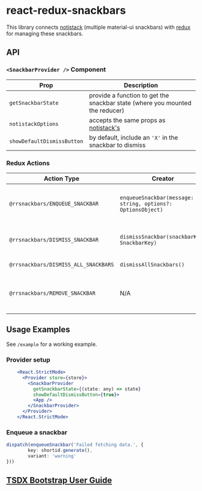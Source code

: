 # react-redux-snackbars

This library connects [notistack](https://github.com/iamhosseindhv/notistack) (multiple material-ui snackbars) with [redux](https://redux.js.org/) for managing these snackbars.

## API

### `<SnackbarProvider />` Component

|Prop|Description|
|---|---|
|`getSnackbarState`|provide a function to get the snackbar state (where you mounted the reducer)|
|`notistackOptions`|accepts the same props as [notistack's](https://iamhosseindhv.com/notistack/api#snackbarprovider)|
|`showDefaultDismissButton`|by default, include an `'X'` in the snackbar to dismiss|


### Redux Actions

|Action Type|Creator|Description|
|---|---|---|
|`@rrsnackbars/ENQUEUE_SNACKBAR`|`enqueueSnackbar(message: string, options?: OptionsObject)`|Enqueue a new snackbar (see [OptionsObject API](https://iamhosseindhv.com/notistack/api#enqueuesnackbar-options))|
|`@rrsnackbars/DISMISS_SNACKBAR`|`dismissSnackbar(snackbarKey: SnackbarKey)`|Dismiss a single snackbar with the given key|
|`@rrsnackbars/DISMISS_ALL_SNACKBARS`|`dismissAllSnackbars()`|Dismiss all snackbars|
|`@rrsnackbars/REMOVE_SNACKBAR`|N/A|(used internally) remove a snackbar from the store|

## Usage Examples

See `/example` for a working example.

### Provider setup
```jsx
    <React.StrictMode>
      <Provider store={store}>
        <SnackbarProvider
          getSnackbarState={(state: any) => state}
          showDefaultDismissButton={true}>
          <App />
        </SnackbarProvider>
      </Provider>
    </React.StrictMode>
```

### Enqueue a snackbar
```typescript
dispatch(enqueueSnackbar('Failed fetching data.', {
        key: shortid.generate(),
        variant: 'warning'
}))
```

## [TSDX Bootstrap User Guide](README-tsdx.md)